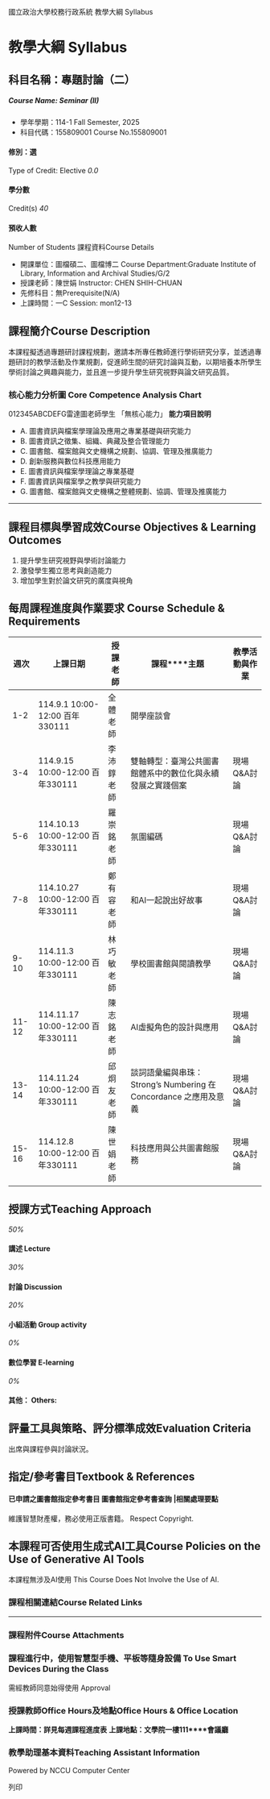 國立政治大學校務行政系統 教學大綱 Syllabus
# 教學大綱 Syllabus
##  科目名稱：專題討論（二）
#####  Course Name: Seminar (II)
  * 學年學期：114-1 Fall Semester, 2025 
  * 科目代碼：155809001 Course No.155809001


#### 修別：選
Type of Credit: Elective 
_0.0_
#### 學分數
Credit(s)
_40_
#### 預收人數
Number of Students
課程資料Course Details
  * 開課單位：圖檔碩二、圖檔博二 Course Department:Graduate Institute of Library, Information and Archival Studies/G/2 
  * 授課老師：陳世娟 Instructor: CHEN SHIH-CHUAN 
  * 先修科目：無Prerequisite(N/A)
  * 上課時間：一C Session: mon12-13


##  課程簡介Course Description
本課程擬透過專題研討課程規劃，邀請本所專任教師進行學術研究分享，並透過專題研討的教學活動及作業規劃，促進師生間的研究討論與互動，以期培養本所學生學術討論之興趣與能力，並且進一步提升學生研究視野與論文研究品質。
###  核心能力分析圖 Core Competence Analysis Chart
012345ABCDEFG雷達圖老師學生
「無核心能力」 
**能力項目說明**
  * A. 圖書資訊與檔案學理論及應用之專業基礎與研究能力
  * B. 圖書資訊之徵集、組織、典藏及整合管理能力
  * C. 圖書館、檔案館與文史機構之規劃、協調、管理及推廣能力
  * D. 創新服務與數位科技應用能力
  * E. 圖書資訊與檔案學理論之專業基礎
  * F. 圖書資訊與檔案學之教學與研究能力
  * G. 圖書館、檔案館與文史機構之整體規劃、協調、管理及推廣能力


* * *
##  課程目標與學習成效Course Objectives & Learning Outcomes 
  1. 提升學生研究視野與學術討論能力
  2. 激發學生獨立思考與創造能力
  3. 增加學生對於論文研究的廣度與視角


##  每周課程進度與作業要求 Course Schedule & Requirements
**週次** |  **上課日期** |  **授課老師** |  **課程****主題** |  **教學活動與作業**  
---|---|---|---|---  
1-2 |  114.9.1 10:00-12:00 百年330111 |  全體老師 |  開學座談會 |   
3-4 |  114.9.15 10:00-12:00 百年330111 |  李沛錞老師 |  雙軸轉型：臺灣公共圖書館體系中的數位化與永續發展之實踐個案 |  現場Q&A討論  
5-6 |  114.10.13 10:00-12:00 百年330111 |  羅崇銘老師 |  氛圍編碼 |  現場Q&A討論  
7-8 |  114.10.27 10:00-12:00 百年330111 |  鄭有容老師 |  和AI一起說出好故事 |  現場Q&A討論  
9-10 |  114.11.3 10:00-12:00 百年330111 |  林巧敏老師 |  學校圖書館與閱讀教學 |  現場Q&A討論  
11-12 |  114.11.17 10:00-12:00 百年330111 |  陳志銘老師 |  AI虛擬角色的設計與應用 |  現場Q&A討論  
13-14 |  114.11.24 10:00-12:00 百年330111 |  邱炯友老師 |  談詞語彙編與串珠：Strong’s Numbering 在 Concordance 之應用及意義 |  現場Q&A討論  
15-16 |  114.12.8 10:00-12:00 百年330111 |  陳世娟老師 |  科技應用與公共圖書館服務 |  現場Q&A討論  
##  授課方式Teaching Approach
_50%_
####  講述 Lecture
_30%_
####  討論 Discussion
_20%_
####  小組活動 Group activity
_0%_
####  數位學習 E-learning
_0%_
####  其他： Others:
##  評量工具與策略、評分標準成效Evaluation Criteria
出席與課程參與討論狀況。
##  指定/參考書目Textbook & References
####  已申請之圖書館指定參考書目  圖書館指定參考書查詢 |相關處理要點
維護智慧財產權，務必使用正版書籍。 Respect Copyright.
##  本課程可否使用生成式AI工具Course Policies on the Use of Generative AI Tools
本課程無涉及AI使用 This Course Does Not Involve the Use of AI.
###  課程相關連結Course Related Links
* * *
###  課程附件Course Attachments
###  課程進行中，使用智慧型手機、平板等隨身設備 To Use Smart Devices During the Class
需經教師同意始得使用  Approval
###  授課教師Office Hours及地點Office Hours & Office Location
**上課時間：詳見每週課程進度表**
**上課地點：****文學院一樓****111****會議廳**
###  教學助理基本資料Teaching Assistant Information
Powered by NCCU Computer Center
  
列印
